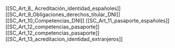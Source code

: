 [[SC_Art_8_ Acreditación_identidad_españoles]]
[[SC_Art_9_Obligaciones_derechos_titular_DNI]]
[[SC_Art_10_Competencias_DNI]]
[[SC_Art_11_pasaporte_españoles]]
[[SC_Art_12_competencias_pasaporte]]
[[SC_Art_12_competencias_pasaporte]]
[[SC_Art_13_acreditacion_identidad_extranjeros]]